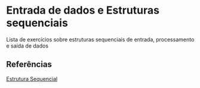 
# Entrada de dados e Estruturas sequenciais

Lista de exercícios sobre estruturas sequenciais de entrada, processamento e saída de dados

## Referências
 [Estrutura Sequencial](https://wiki.python.org.br/EstruturaSequencial)

